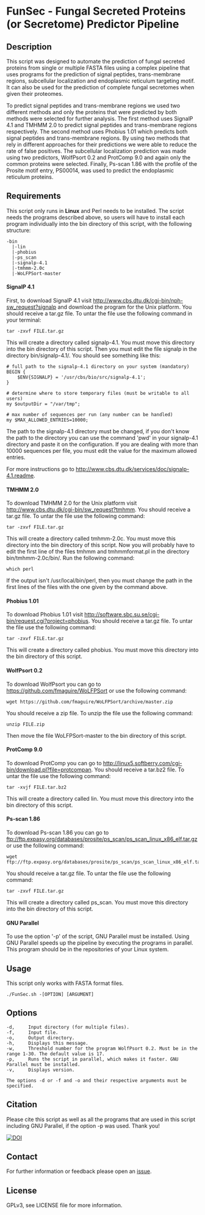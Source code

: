 # FunSec - Fungal Secreted Proteins (or Secretome) Predictor Pipeline #

## Description ##

This script was designed to automate the prediction of fungal secreted proteins from single or multiple FASTA files using a complex pipeline that uses programs for the prediction of signal peptides, trans-membrane regions, subcellular localization and endoplasmic reticulum targeting motif. It can also be used for the prediction of complete fungal secretomes when given their proteomes.

To predict signal peptides and trans-membrane regions we used two different methods and only the proteins that were predicted by both methods were selected for further analysis. The first method uses SignalP 4.1 and TMHMM 2.0 to predict signal peptides and trans-membrane regions respectively. The second method uses Phobius 1.01 which predicts both signal peptides and trans-membrane regions. By using two methods that rely in different approaches for their predictions we were able to reduce the rate of false positives. The subcellular localization prediction was made using two predictors, WolfPsort 0.2 and ProtComp 9.0 and again only the common proteins were selected. Finally, Ps-scan 1.86 with the profile of the Prosite motif entry, PS00014, was used to predict the endoplasmic reticulum proteins.

## Requirements ##

This script only runs in **Linux** and Perl needs to be installed. The script needs the programs described above, so users will have to install each program individually into the bin directory of this script, with the following structure:

```
-bin
  |-lin
  |-phobius
  |-ps_scan
  |-signalp-4.1
  |-tmhmm-2.0c
  |-WoLFPSort-master
```

#### SignalP 4.1 ####

First, to download SignalP 4.1 visit <http://www.cbs.dtu.dk/cgi-bin/nph-sw_request?signalp> and download the program for the Unix platform. You should receive a tar.gz file. To untar the file use the following command in your terminal:

```
tar -zxvf FILE.tar.gz
```

This will create a directory called signalp-4.1. You must move this directory into the bin directory of this script. Then you must edit the file signalp in the directory bin/signalp-4.1/. You should see something like this:

```
# full path to the signalp-4.1 directory on your system (mandatory)
BEGIN {
    $ENV{SIGNALP} = '/usr/cbs/bio/src/signalp-4.1';
}

# determine where to store temporary files (must be writable to all users)
my $outputDir = "/var/tmp";

# max number of sequences per run (any number can be handled)
my $MAX_ALLOWED_ENTRIES=10000;
```

The path to the signalp-4.1 directory must be changed, if you don't know the path to the directory you can use the command 'pwd' in your signalp-4.1 directory and paste it on the configuration. If you are dealing with more than 10000 sequences per file, you must edit the value for the maximum allowed entries.

For more instructions go to <http://www.cbs.dtu.dk/services/doc/signalp-4.1.readme>.

#### TMHMM 2.0 ####

To download TMHMM 2.0 for the Unix platform visit <http://www.cbs.dtu.dk/cgi-bin/sw_request?tmhmm>. You should receive a tar.gz file. To untar the file use the following command:

```
tar -zxvf FILE.tar.gz
```

This will create a directory called tmhmm-2.0c. You must move this directory into the bin directory of this script. Now you will probably have to edit the first line of the files tmhmm and tmhmmformat.pl in the directory bin/tmhmm-2.0c/bin/. Run the following command:

```
which perl
```

If the output isn't /usr/local/bin/perl, then you must change the path in the first lines of the files with the one given by the command above.

#### Phobius 1.01 ####

To download Phobius 1.01 visit <http://software.sbc.su.se/cgi-bin/request.cgi?project=phobius>. You should receive a tar.gz file. To untar the file use the following command:

```
tar -zxvf FILE.tar.gz
```

This will create a directory called phobius. You must move this directory into the bin directory of this script.

#### WolfPsort 0.2 ####

To download WolfPsort you can go to <https://github.com/fmaguire/WoLFPSort> or use the following command:

```
wget https://github.com/fmaguire/WoLFPSort/archive/master.zip
```

You should receive a zip file. To unzip the file use the following command:

```
unzip FILE.zip
```

Then move the file WoLFPSort-master to the bin directory of this script.

#### ProtComp 9.0 ####

To download ProtComp you can go to <http://linux5.softberry.com/cgi-bin/download.pl?file=protcompan>. You should receive a tar.bz2 file. To untar the file use the following command:

```
tar -xvjf FILE.tar.bz2
```

This will create a directory called lin. You must move this directory into the bin directory of this script.

#### Ps-scan 1.86 ####

To download Ps-scan 1.86 you can go to <ftp://ftp.expasy.org/databases/prosite/ps_scan/ps_scan_linux_x86_elf.tar.gz> or use the following command:

```
wget ftp://ftp.expasy.org/databases/prosite/ps_scan/ps_scan_linux_x86_elf.tar.gz
```

You should receive a tar.gz file. To untar the file use the following command:

```
tar -zxvf FILE.tar.gz
```

This will create a directory called ps_scan. You must move this directory into the bin directory of this script.

#### GNU Parallel ####

To use the option '-p' of the script, GNU Parallel must be installed. Using GNU Parallel speeds up the pipeline by executing the programs in parallel. This program should be in the repositories of your Linux system.

## Usage ##

This script only works with FASTA format files.

```
./FunSec.sh -[OPTION] [ARGUMENT]
```

## Options ##

```
-d,		Input directory (for multiple files).
-f,		Input file.
-o,		Output directory.
-h,		Displays this message.
-w,		Threshold number for the program WolfPsort 0.2. Must be in the range 1-30. The default value is 17.
-p,		Runs the script in parallel, which makes it faster. GNU Parallel must be installed.
-v,		Displays version.

The options -d or -f and -o and their respective arguments must be specified. 
```

## Citation ##

Please cite this script as well as all the programs that are used in this script including GNU Parallel, if the option -p was used. Thank you!

[![DOI](https://zenodo.org/badge/DOI/10.5281/zenodo.238855.svg)](https://doi.org/10.5281/zenodo.238855)

## Contact ##

For further information or feedback please open an [issue](https://github.com/Lonewolfenrir/FunSec/issues).

## License ##

GPLv3, see LICENSE file for more information.
